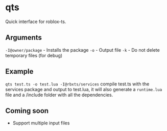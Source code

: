 # qts
Quick interface for roblox-ts.

## Arguments
`-I@owner/package` - Installs the package
`-o` - Output file
`-k` - Do not delete temporary files (for debug)
## Example
`qts test.ts -o test.lua -I@rbxts/services`
compile test.ts with the services package and output to test.lua, it will also generate a `runtime.lua` file and a /include folder with all the dependencies.
## Coming soon
- Support multiple input files
